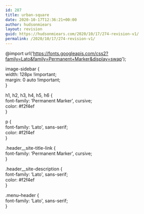 ```yaml
---
id: 287
title: urban-square
date: 2020-10-17T12:36:21+00:00
author: hudsonmiears
layout: revision
guid: https://hudsonmiears.com/2020/10/17/274-revision-v1/
permalink: /2020/10/17/274-revision-v1/
---
```

@import url(&#8216;https://fonts.googleapis.com/css2?family=Lato&family=Permanent+Marker&display=swap');

image-sidebar {  
width: 128px !important;  
margin: 0 auto !important;  
}

h1, h2, h3, h4, h5, h6 {  
font-family: &#8216;Permanent Marker', cursive;  
color: #f2f4ef  
}

p {  
font-family: &#8216;Lato', sans-serif;  
color: #f2f4ef  
}

.header__site-title-link {  
font-family: &#8216;Permanent Marker', cursive;  
}

.header__site-description {  
font-family: &#8216;Lato', sans-serif;  
color: #f2f4ef  
}

.menu&#8211;header {  
font-family: &#8216;Lato', sans-serif;  
}